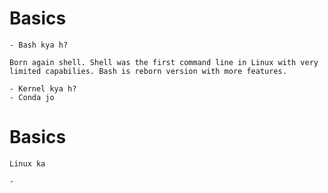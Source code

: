 # Basics

	- Bash kya h?

	Born again shell. Shell was the first command line in Linux with very limited capabilies. Bash is reborn version with more features.

	- Kernel kya h?
	- Conda jo 
# Basics
	Linux ka 

	- 